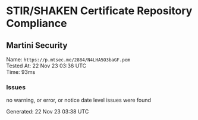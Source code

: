 # STIR/SHAKEN Certificate Repository Compliance

## Martini Security

Name: `https://p.mtsec.me/2884/N4LHA5O3baGF.pem`\
Tested At: 22 Nov 23 03:36 UTC\
Time: 93ms

### Issues

no warning, or error, or notice date level issues were found

Generated: 22 Nov 23 03:38 UTC